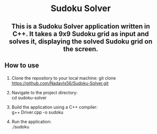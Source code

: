 #  <p align ="center" height="40px" width="40px"> Sudoku Solver </p>
##  <p align ="center" height="40px" width="40px"> This is a Sudoku Solver application written in C++. It takes a 9x9 Sudoku grid as input and solves it, displaying the solved Sudoku grid on the screen. </p>


##     <p align = "left"> How to use </p>
1. Clone the repository to your local machine: 
git clone https://github.com/NadavIs56/Sudoku-Solver.git

2. Navigate to the project directory:   
cd sudoku-solver

3. Build the application using a C++ compiler:  
g++ Driver.cpp -o sudoku

4. Run the application:   
./sudoku


